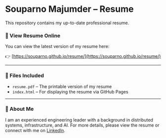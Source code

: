 # Souparno Majumder – Resume

This repository contains my up-to-date professional resume.

### 📄 View Resume Online

You can view the latest version of my resume here:

👉 [https://souparno.github.io/resume/](https://souparno.github.io/resume/)

---

### 📁 Files Included

- `resume.pdf` – The printable version of my resume
- `index.html` – For displaying the resume via GitHub Pages

---

### 💬 About Me

I am an experienced engineering leader with a background in distributed systems, infrastructure, and AI. For more details, please view the resume or connect with me on [LinkedIn](https://www.linkedin.com/in/souparno-majumder).

